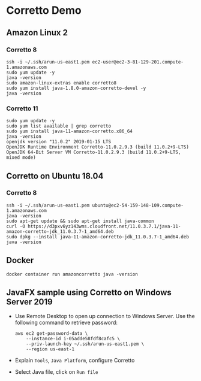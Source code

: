 # Corretto Demo

## Amazon Linux 2

### Corretto 8

```
ssh -i ~/.ssh/arun-us-east1.pem ec2-user@ec2-3-81-129-201.compute-1.amazonaws.com
sudo yum update -y
java -version
sudo amazon-linux-extras enable corretto8
sudo yum install java-1.8.0-amazon-corretto-devel -y
java -version
```

### Corretto 11

```
sudo yum update -y
sudo yum list available | grep corretto
sudo yum install java-11-amazon-corretto.x86_64
java -version
openjdk version "11.0.2" 2019-01-15 LTS
OpenJDK Runtime Environment Corretto-11.0.2.9.3 (build 11.0.2+9-LTS)
OpenJDK 64-Bit Server VM Corretto-11.0.2.9.3 (build 11.0.2+9-LTS, mixed mode)
```

## Corretto on Ubuntu 18.04

### Corretto 8

```
ssh -i ~/.ssh/arun-us-east1.pem ubuntu@ec2-54-159-148-109.compute-1.amazonaws.com
java -version
sudo apt-get update && sudo apt-get install java-common
curl -O https://d3pxv6yz143wms.cloudfront.net/11.0.3.7.1/java-11-amazon-corretto-jdk_11.0.3.7-1_amd64.deb
sudo dpkg --install java-11-amazon-corretto-jdk_11.0.3.7-1_amd64.deb
java -version
```

## Docker

```
docker container run amazoncorretto java -version
```

## JavaFX sample using Corretto on Windows Server 2019

- Use Remote Desktop to open up connection to Windows Server. Use the following command to retrieve password:

	```
	aws ec2 get-password-data \
		--instance-id i-05adde58fdf8cafc5 \
		--priv-launch-key ~/.ssh/arun-us-east1.pem \
		--region us-east-1
	```

- Explain `Tools`, `Java Platform`, configure Corretto
- Select Java file, click on `Run file`


